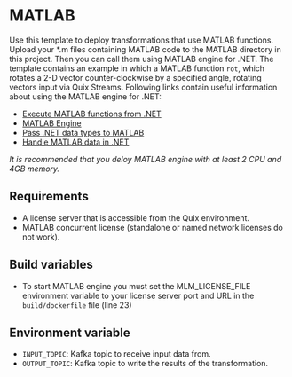 # MATLAB

Use this template to deploy transformations that use MATLAB functions. Upload your *.m files containing MATLAB code to the MATLAB directory in this project. Then you can call them using MATLAB engine for .NET. The template contains an example in which a MATLAB function `rot`, which rotates a 2-D vector counter-clockwise by a specified angle, rotating vectors input via Quix Streams. Following links contain useful information about using the MATLAB engine for .NET:
 - [Execute MATLAB functions from .NET](https://www.mathworks.com/help/matlab/matlab_external/execute-matlab-functions-from-net.html)
 - [MATLAB Engine](https://www.mathworks.com/help/matlab/apiref/mathworks.matlab.engine.matlabengine.html#mw_ba179c55-e64b-4a3b-a091-73db6a587d62)
 - [Pass .NET data types to MATLAB](https://www.mathworks.com/help/matlab/matlab_external/pass-data-to-matlab-from-net.html)
 - [Handle MATLAB data in .NET](https://www.mathworks.com/help/matlab/matlab_external/handle-matlab-data-in-net-applications.html)

*It is recommended that you deloy MATLAB engine with at least 2 CPU and 4GB memory.*

## Requirements
 - A license server that is accessible from the Quix environment.
 - MATLAB concurrent license (standalone or named network licenses do not work).

## Build variables

 - To start MATLAB engine you must set the MLM_LICENSE_FILE environment variable to your license server port and URL in the `build/dockerfile` file (line 23) 

## Environment variable
 - `INPUT_TOPIC`: Kafka topic to receive input data from.
 - `OUTPUT_TOPIC`: Kafka topic to write the results of the transformation.
